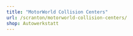 ```yaml
---
title: "MotorWorld Collision Centers"
url: /scranton/motorworld-collision-centers/
shop: Autowerkstatt
---
```

